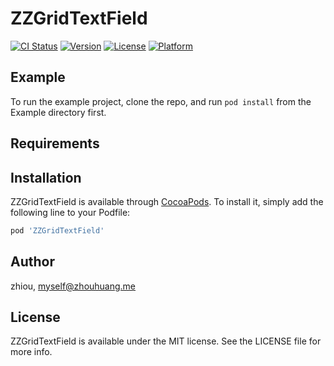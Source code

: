 # ZZGridTextField

[![CI Status](https://img.shields.io/travis/zhiou/ZZGridTextField.svg?style=flat)](https://travis-ci.org/zhiou/ZZGridTextField)
[![Version](https://img.shields.io/cocoapods/v/ZZGridTextField.svg?style=flat)](https://cocoapods.org/pods/ZZGridTextField)
[![License](https://img.shields.io/cocoapods/l/ZZGridTextField.svg?style=flat)](https://cocoapods.org/pods/ZZGridTextField)
[![Platform](https://img.shields.io/cocoapods/p/ZZGridTextField.svg?style=flat)](https://cocoapods.org/pods/ZZGridTextField)

## Example

To run the example project, clone the repo, and run `pod install` from the Example directory first.

## Requirements

## Installation

ZZGridTextField is available through [CocoaPods](https://cocoapods.org). To install
it, simply add the following line to your Podfile:

```ruby
pod 'ZZGridTextField'
```

## Author

zhiou, myself@zhouhuang.me

## License

ZZGridTextField is available under the MIT license. See the LICENSE file for more info.
